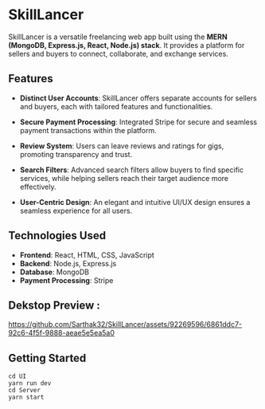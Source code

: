# SkillLancer
SkillLancer is a versatile freelancing web app built using the **MERN (MongoDB, Express.js, React, Node.js) stack**. It provides a platform for sellers and buyers to connect, collaborate, and exchange services.
## Features

- **Distinct User Accounts**: SkillLancer offers separate accounts for sellers and buyers, each with tailored features and functionalities.

- **Secure Payment Processing**: Integrated Stripe for secure and seamless payment transactions within the platform.

- **Review System**: Users can leave reviews and ratings for gigs, promoting transparency and trust.

- **Search Filters**: Advanced search filters allow buyers to find specific services, while helping sellers reach their target audience more effectively.

- **User-Centric Design**: An elegant and intuitive UI/UX design ensures a seamless experience for all users.

## Technologies Used

- **Frontend**: React, HTML, CSS, JavaScript
- **Backend**: Node.js, Express.js
- **Database**: MongoDB
- **Payment Processing**: Stripe

## Dekstop Preview : 

https://github.com/Sarthak32/SkillLancer/assets/92269596/6861ddc7-92c6-4f5f-9888-aeae5e5ea5a0




## Getting Started
```shell
cd UI
yarn run dev
cd Server
yarn start
